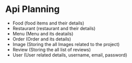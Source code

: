 # Api Planning
- Food (food items and their details)
- Restaurant (restaurant and their details)
- Menu (Menu and its deatails)
- Order (Order and its details)
- Image (Storing the all Images related to the project)
- Review (Storing the all list of reviews)
- User (User related details, username, email, password) 